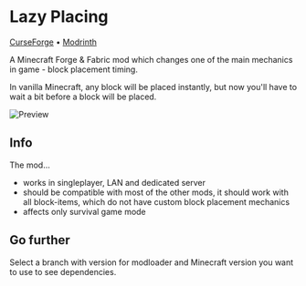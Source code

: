 # Lazy Placing

[CurseForge](https://www.curseforge.com/minecraft/mc-mods/lazy-placing) •
[Modrinth](https://modrinth.com/mod/lazy-placing)

A Minecraft Forge & Fabric mod which changes one of the main mechanics in game - block placement timing.

In vanilla Minecraft, any block will be placed instantly, but now you'll have to wait a bit before a block will be placed.

![Preview](additional/preview.gif)

## Info

The mod...

* works in singleplayer, LAN and dedicated server
* should be compatible with most of the other mods, it should work with all block-items, which do not have custom block placement mechanics
* affects only survival game mode

## Go further

Select a branch with version for modloader and Minecraft version you want to use to see dependencies.
